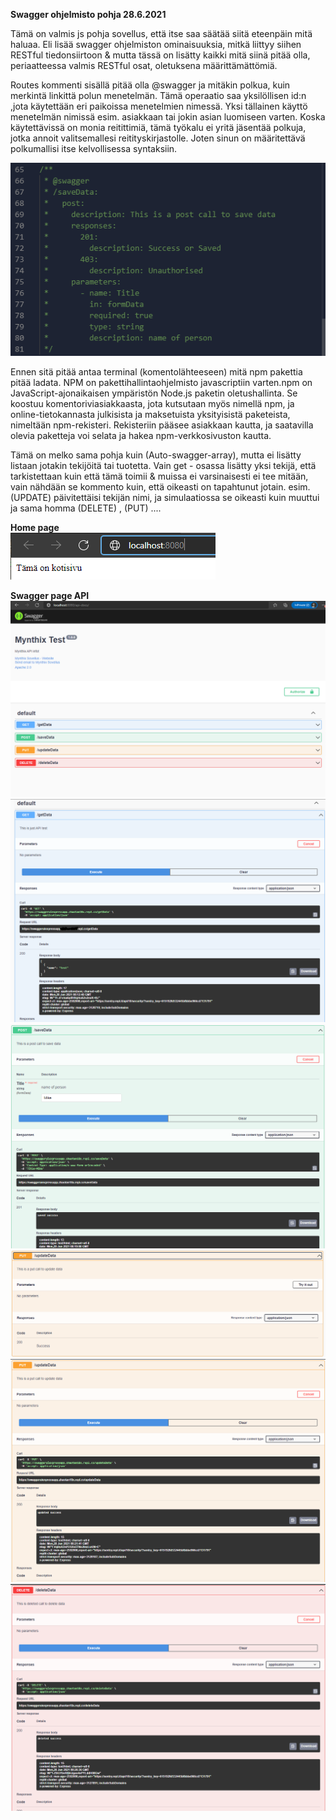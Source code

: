 <b> Swagger ohjelmisto pohja 28.6.2021</b>

Tämä on valmis js pohja sovellus, että itse saa säätää siitä eteenpäin mitä haluaa. Eli lisää swagger ohjelmiston ominaisuuksia, mitkä liittyy siihen RESTful tiedonsiirtoon & mutta tässä on lisätty kaikki mitä siinä pitää olla, periaatteessa valmis RESTful osat, oletuksena määrittämättömiä.

Routes kommenti sisällä pitää olla @swagger ja mitäkin polkua, kuin merkintä linkittä polun menetelmän. Tämä operaatio saa yksilöllisen id:n ,jota käytettään eri paikoissa menetelmien nimessä. Yksi tällainen käyttö menetelmän nimissä esim. asiakkaan tai jokin asian luomiseen varten.
Koska käytettävissä on monia reitittimiä, tämä työkalu ei yritä jäsentää polkuja, jotka annoit valitsemallesi reitityskirjastolle. Joten sinun on määritettävä polkumallisi itse kelvollisessa syntaksiin. 

![Alt text](images/Node-Swagger1Routes.PNG?raw=true "None")

Ennen sitä pitää antaa terminal (komentolähteeseen) mitä npm pakettia pitää ladata. 
NPM on pakettihallintaohjelmisto javascriptiin varten.npm on JavaScript-ajonaikaisen ympäristön Node.js paketin oletushallinta. Se koostuu komentoriviasiakkaasta, jota kutsutaan myös nimellä npm, ja online-tietokannasta julkisista ja maksetuista yksityisistä paketeista, nimeltään npm-rekisteri. Rekisteriin pääsee asiakkaan kautta, ja saatavilla olevia paketteja voi selata ja hakea npm-verkkosivuston kautta.

Tämä on melko sama pohja kuin (Auto-swagger-array), mutta ei lisätty listaan jotakin tekijöitä tai tuotetta. Vain get - osassa lisätty yksi tekijä, että tarkistettaan kuin että tämä toimii & muissa ei varsinaisesti ei tee mitään, vain nähdään se kommento kuin, että oikeasti on tapahtunut jotain. esim. (UPDATE) päivitettäisi tekijän nimi, ja simulaatiossa se oikeasti kuin muuttui ja sama homma (DELETE) , (PUT) ....

<b>Home page</b><br>
![Alt text](images/Node-Swagger1.PNG?raw=true "None")


<b>Swagger page API</b>
![Alt text](images/Node-Swagger2.PNG?raw=true "None")
![Alt text](images/Node-Swagger3.PNG?raw=true "None")
![Alt text](images/Node-Swagger4.PNG?raw=true "None")
![Alt text](images/Node-Swagger5.PNG?raw=true "None")
![Alt text](images/Node-Swagger6.PNG?raw=true "None")
![Alt text](images/Node-Swagger7.PNG?raw=true "None")
